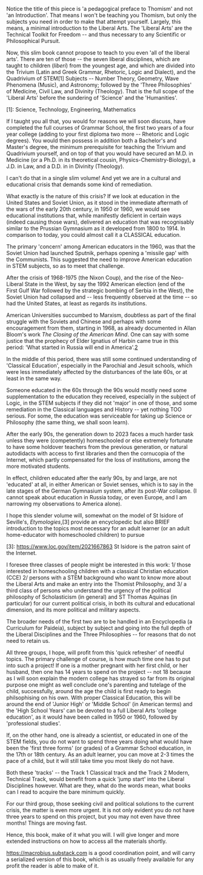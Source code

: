 Notice the title of this piece is 'a pedagogical preface to Thomism' and not 'an Introduction'.  That means I won't be teaching you Thomism, but only the subjects you need in order to make that attempt yourself.  Largely, this means, a minimal introduction to the Liberal Arts.  The 'Liberal Arts' are the Technical Toolkit for Freedom -- and thus necessary to any Scientific or Philosophical Pursuit.

Now, this slim book cannot propose to teach to you even 'all of the liberal arts'.  There are ten of those -- the seven liberal disciplines, which are taught to children (_liberi_) from the youngest age, and which are divided into the Trivium (Latin and Greek Grammar, Rhetoric, Logic and Dialect), and the Quadrivium of STEM[1] Subjects -- Number Theory, Geometry, Wave Phenomena (Music), and Astronomy; followed by the 'Three Philosophies' of Medicine, Civil Law, and Divinity (Theology).  That is the full scope of the 'Liberal Arts' before the sundering of 'Science' and the 'Humanities'.  

[1]: Science, Technology, Engineering, Mathematics

If I taught you all that, you would for reasons we will soon discuss, have completed the full courses of Grammar School, the first two years of a four year college (adding to your first diploma two more -- Rhetoric and Logic degrees).  You would then possess in addition both a Bachelor's and Master's degree, the minimum prerequisite for teaching the Trivium and Quadrivium yourself, and on top of that you would have secured an M.D. in Medicine (or a Ph.D. in its theoretical cousin, Physics-Chemistry-Biology), a J.D. in Law, and a D.D. in in Divinity (Theology).

I can't do that in a single slim volume!  And yet we are in a cultural and educational crisis that demands some kind of remediation.  

What exactly is the nature of this crisis?  If we look at education in the United States and Soviet Union, as it stood in the immediate aftermath of the wars of the early 20th century, in 1950 or 1960, we would see educational institutions that, while manifestly deficient in certain ways (indeed causing those wars), delivered an education that was recognisably similar to the Prussian Gymnasium as it developed from 1800 to 1914.  In comparison to today, you could almost call it a CLASSICAL education.

The primary 'concern' among American educators in the 1960, was that the Soviet Union had launched Sputnik, perhaps opening a 'missile gap' with the Communists.  This suggested the need to improve American education in STEM subjects, so as to meet that challenge.

After the crisis of 1968-1975 (the Nixon Coup), and the rise of the Neo-Liberal State in the West, by say the 1992 American election (end of the First Gulf War followed by the strategic bombing of Serbia in the West), the Soviet Union had collapsed and -- less frequently observed at the time -- so had the United States, at least as regards its institutions.

American Universities succumbed to Marxism, doubtless as part of the final struggle with the Soviets and Chinese and perhaps with some encouragement from them, starting in 1968, as already documented in Allan Bloom's work _The Closing of the American Mind_.  One can say with some justice that the prophecy of Elder Ignatius of Harbin came true in this period:  'What started in Russia will end in America'.[2]

[2]: https://orthodoxprophecies.wordpress.com/2012/08/05/elder-ignatius-of-harbin-his-prophecy-about-america/

In the middle of this period, there was still some continued understanding of 'Classical Education', especially in the Parochial and Jesuit schools, which were less immediately affected by the disturbances of the late 60s, or at least in the same way.

Someone educated in the 60s through the 90s would mostly need some supplementation to the education they received, especially in the subject of Logic, in the STEM subjects if they did not 'major' in one of those, and some remediation in the Classical languages and History -- yet nothing TOO serious.  For some, the education was serviceable for taking up Science or Philosophy (the same thing, we shall soon learn).

After the early 90s, the generation down to 2023 faces a much harder task unless they were (competently) homeschooled or else extremely fortunate to have some holdover teachers from the previous generation, or natural autodidacts with access to first libraries and then the cornucopia of the Internet, which partly compensated for the loss of institutions, among the more motivated students.  

In effect, children educated after the early 90s, by and large, are not 'educated' at all, in either American or Soviet senses, which is to say in the late stages of the German Gymnasium system, after its post-War collapse.  (I cannot speak about education in Russia today, or even Europe, and I am narrowing my observations to America alone).  

I hope this slender volume will, somewhat on the model of St Isidore of Seville's, _Etymologies_,[3] provide an encyclopedic but also BRIEF introduction to the topics most necessary for an adult learner (or an adult home-educator with homeschooled children) to pursue 

[3]: https://www.loc.gov/item/2021667863 St Isidore is the patron saint of the Internet.

I foresee three classes of people might be interested in this work: 1/ those interested in homeschooling children with a classical Christian education (CCE) 2/ persons with a STEM background who want to know more about the Liberal Arts and make an entry into the Thomist Philosophy, and 3/ a third class of persons who understand the urgency of the political philosophy of Scholasticism (in general) and ST Thomas Aquinas (in particular) for our current political crisis, in both its cultural and educational dimension, and its more political and military aspects.

The broader needs of the first two are to be handled in an Encyclopedia (a Curriculum for Paideia), subject by subject and going into the full depth of the Liberal Disciplines and the Three Philosophies -- for reasons that do not need to retain us.

All three groups, I hope, will profit from this 'quick refresher' of needful topics.  The primary challenge of course, is how much time one has to put into such a project!  If one is a mother pregnant with her first child, or her husband, then one has 14 years to spend on the project -- not 18 because as I will soon explain the modern college has strayed so far from its original purpose one might as well conclude one's parenting and tutelage of the child, successfully, around the age the child is first ready to begin philsophising on his own.  With proper Classical Education, this will be around the end of 'Junior High' or 'Middle School' (in American terms) and the 'High School Years' can be devoted to a full Liberal Arts 'college education', as it would have been called in 1950 or 1960, followed by 'professional studies'.

If, on the other hand, one is already a scientist, or educated in one of the STEM fields, you do not want to spend three years doing what would have been the 'first three forms' (or grades) of a Grammar School education, in the 17th or 18th century.  As an adult learner, you can move at 2-3 times the pace of a child, but it will still take time you most likely do not have.

Both these 'tracks' -- the Track 1 Classical track and the Track 2 Modern, Technical Track, would benefit from a quick 'jump start' into the Liberal Disciplines however.  What are they, what do the words mean, what books can I read to acquire the bare minimum quickly.

For our third group, those seeking civil and political solutions to the current crisis, the matter is even more urgent.  It is not only evident you do not have three years to spend on this project, but you may not even have three months!  Things are moving fast.

Hence, this book, make of it what you will.  I will give longer and more extended instructions on how to access all the materials shortly.

https://macrobius.substack.com is a good coordination point, and will carry a serialized version of this book, which is as usually freely available for any profit the reader is able to make of it.






